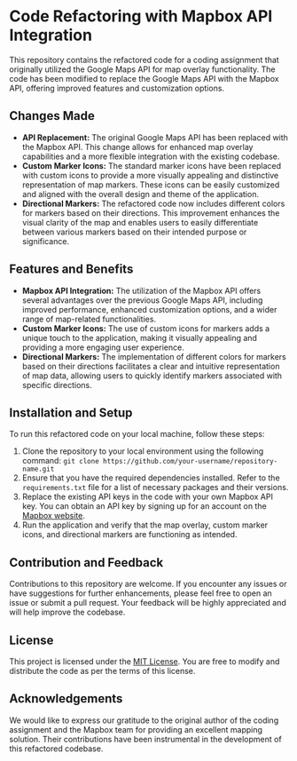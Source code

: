 <h1>Code Refactoring with Mapbox API Integration</h1>

<p>This repository contains the refactored code for a coding assignment that originally utilized the Google Maps API for map overlay functionality. The code has been modified to replace the Google Maps API with the Mapbox API, offering improved features and customization options.</p>

<h2>Changes Made</h2>
<ul>
  <li><strong>API Replacement:</strong> The original Google Maps API has been replaced with the Mapbox API. This change allows for enhanced map overlay capabilities and a more flexible integration with the existing codebase.</li>
  <li><strong>Custom Marker Icons:</strong> The standard marker icons have been replaced with custom icons to provide a more visually appealing and distinctive representation of map markers. These icons can be easily customized and aligned with the overall design and theme of the application.</li>
  <li><strong>Directional Markers:</strong> The refactored code now includes different colors for markers based on their directions. This improvement enhances the visual clarity of the map and enables users to easily differentiate between various markers based on their intended purpose or significance.</li>
</ul>

<h2>Features and Benefits</h2>
<ul>
  <li><strong>Mapbox API Integration:</strong> The utilization of the Mapbox API offers several advantages over the previous Google Maps API, including improved performance, enhanced customization options, and a wider range of map-related functionalities.</li>
  <li><strong>Custom Marker Icons:</strong> The use of custom icons for markers adds a unique touch to the application, making it visually appealing and providing a more engaging user experience.</li>
  <li><strong>Directional Markers:</strong> The implementation of different colors for markers based on their directions facilitates a clear and intuitive representation of map data, allowing users to quickly identify markers associated with specific directions.</li>
</ul>

<h2>Installation and Setup</h2>
<p>To run this refactored code on your local machine, follow these steps:</p>
<ol>
  <li>Clone the repository to your local environment using the following command:
    <code>git clone https://github.com/your-username/repository-name.git</code></li>
  <li>Ensure that you have the required dependencies installed. Refer to the <code>requirements.txt</code> file for a list of necessary packages and their versions.</li>
  <li>Replace the existing API keys in the code with your own Mapbox API key. You can obtain an API key by signing up for an account on the <a href="https://www.mapbox.com/">Mapbox website</a>.</li>
  <li>Run the application and verify that the map overlay, custom marker icons, and directional markers are functioning as intended.</li>
</ol>

<h2>Contribution and Feedback</h2>
<p>Contributions to this repository are welcome. If you encounter any issues or have suggestions for further enhancements, please feel free to open an issue or submit a pull request. Your feedback will be highly appreciated and will help improve the codebase.</p>

<h2>License</h2>
<p>This project is licensed under the <a href="LICENSE">MIT License</a>. You are free to modify and distribute the code as per the terms of this license.</p>

<h2>Acknowledgements</h2>
<p>We would like to express our gratitude to the original author of the coding assignment and the Mapbox team for providing an excellent mapping solution. Their contributions have been instrumental in the development of this refactored codebase.</p>
